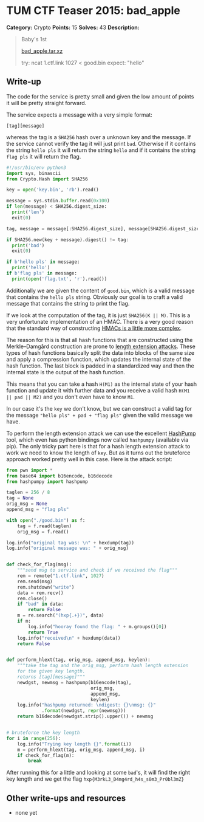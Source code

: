 # TUM CTF Teaser 2015: bad_apple

**Category:** Crypto
**Points:** 15
**Solves:** 43
**Description:**

> Baby's 1st
> 
> [bad_apple.tar.xz](bad_apple.tar.xz)
> 
> try:
>     ncat 1.ctf.link 1027 < good.bin
> expect:
>     "hello"


## Write-up

The code for the service is pretty small and given the low amount of
points it will be pretty straight forward. 

The service expects a message with a very simple format:
```
[tag][message]
```
whereas the tag is a `SHA256` hash over a unknown key and the message.
If the service cannot verify the tag it will just print `bad`. Otherwise
if it contains the string `hello pls` it will return the string `hello`
and if it contains the string `flag pls` it will return the flag.

```python
#!/usr/bin/env python3
import sys, binascii
from Crypto.Hash import SHA256

key = open('key.bin', 'rb').read()

message = sys.stdin.buffer.read(0x100)
if len(message) < SHA256.digest_size:
  print('len')
  exit(0)

tag, message = message[:SHA256.digest_size], message[SHA256.digest_size:]

if SHA256.new(key + message).digest() != tag:
  print('bad')
  exit(0)

if b'hello pls' in message:
  print('hello')
if b'flag pls' in message:
  print(open('flag.txt', 'r').read())
```

Additionally we are given the content of `good.bin`, which is a valid message
that contains the `hello pls` string. Obviously our goal is to craft a valid
message that contains the string to print the flag.

If we look at the computation of the tag, it is just `SHA256(K || M)`. This is
a very unfortunate implementation of an HMAC. There is a very good reason that
the standard way of constructing [HMACs is a little more complex](https://en.wikipedia.org/wiki/Hash-based_message_authentication_code).

The reason for this is that all hash functions that are constructed using
the Merkle–Damgård construction are prone to [length extension attacks](https://en.wikipedia.org/wiki/Length_extension_attack). These types of hash
functions basically split the data into blocks of the same size and apply a 
compression function, which updates the internal state of the hash function.
The last block is padded in a standardized way and then the internal state is
the output of the hash function. 

This means that you can take a hash `H(M1)` as the internal state of your hash
function and update it with further data and you receive a valid hash 
`H(M1 || pad || M2)` and you don't even have to know `M1`.

In our case it's the `key` we don't know, but we can construct a valid tag
for the message `"hello pls" + pad + "flag pls"` given the valid message
we have.

To perform the length extension attack we can use the excellent [HashPump](https://github.com/bwall/HashPump)
tool, which even has python bindings now called `hashpumpy` (available via pip).
The only tricky part here is that for a hash length extension attack to work we
need to know the length of `key`. But as it turns out the bruteforce approach worked
pretty well in this case. Here is the attack script:

```python
from pwn import *
from base64 import b16encode, b16decode
from hashpumpy import hashpump

taglen = 256 / 8
tag = None
orig_msg = None
append_msg = "flag pls"

with open("./good.bin") as f:
    tag = f.read(taglen)
    orig_msg = f.read()

log.info("original tag was: \n" + hexdump(tag))
log.info("original message was: " + orig_msg)


def check_for_flag(msg):
    """send msg to service and check if we received the flag"""
    rem = remote("1.ctf.link", 1027)
    rem.send(msg)
    rem.shutdown("write")
    data = rem.recv()
    rem.close()
    if "bad" in data:
        return False
    m = re.search("(hxp{.+})", data)
    if m:
        log.info("hooray found the flag: " + m.groups()[0])
        return True
    log.info("received\n" + hexdump(data))
    return False


def perform_hlext(tag, orig_msg, append_msg, keylen):
    """take the tag and the orig_msg, perform hash length extension
    for the given key length.
    returns [tag][message]"""
    newdgst, newmsg = hashpump(b16encode(tag),
                               orig_msg,
                               append_msg,
                               keylen)
    log.info("hashpump returned: \ndigest: {}\nmsg: {}"
             .format(newdgst, repr(newmsg)))
    return b16decode(newdgst.strip().upper()) + newmsg


# bruteforce the key length
for i in range(256):
    log.info("Trying key length {}".format(i))
    m = perform_hlext(tag, orig_msg, append_msg, i)
    if check_for_flag(m):
        break
```

After running this for a little and looking at some `bad`'s, it will find the right key 
length and we get the flag `hxp{M3rkL3_D4mg4rd_h4s_s0m3_Pr0bl3mZ}`

## Other write-ups and resources

* none yet
